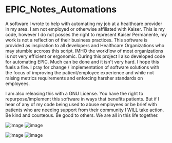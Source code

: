 # EPIC_Notes_Automations
A software I wrote to help with automating my job at a healthcare provider in my area. I am not employed or otherwise affiliated with Kaiser. This is my code, however I do not posses the right to represent Kaiser Permanente, my work is not a reflection of their business practices. This software is provided as inspiration to all developers and Healthcare Organizations who may stumble accross this script. IMHO the workflow of most organizations is not very efficient or ergonomic. During this project I also developed code for automating EPIC. Much can be done and it isn't very hard. I hope this fuels a fire. I pray for change / implementation of software solutions with the focus of improving the patient/employee experience and while not raising metrics requirements and enforcing harsher standards on employees.

I am also releasing this with a GNU License. You have the right to repurpose/implement this software in ways that benefits patients. But if I hear of any of my code being used to abuse employees or be brief with patients who are needing support from their community I WILL take action. Be kind and courteous. Be good to others. We are all in this life together.

![image](https://github.com/user-attachments/assets/f2b5b4f3-bd95-4f28-9bd9-c935a08378d2)
![image](https://github.com/user-attachments/assets/33f33343-62da-4c00-8e5e-9d1794860674)

![image](https://github.com/user-attachments/assets/47b34377-b111-4b35-83c4-6fb8d8031c34)
![image](https://github.com/user-attachments/assets/96a9eec0-05c4-4fb4-a09c-b0ba8f3320b9)
